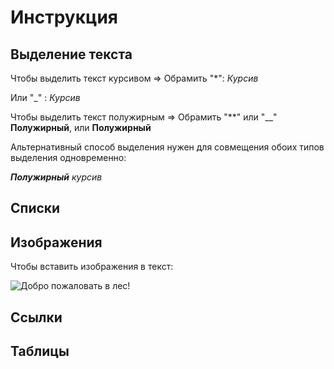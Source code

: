 # Инструкция

## Выделение текста
Чтобы выделить текст курсивом => Обрамить "*": *Курсив*

Или "_" :  _Курсив_

Чтобы выделить текст полужирным => Обрамить "**" или "__"
**Полужирный**, или __Полужирный__

Альтернативный способ выделения нужен для совмещения обоих типов выделения одновременно:

*__Полужирный__ курсив*
## Списки

## Изображения

Чтобы вставить изображения в текст:

![Добро пожаловать в лес!](Path.jpg)

## Ссылки

## Таблицы